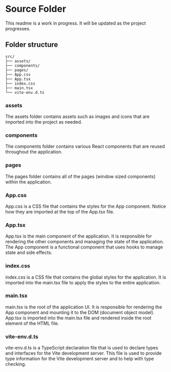 # Source Folder
This readme is a work in progress. It will be updated as the project progresses.

## Folder structure
```text
src/
├── assets/
├── components/
├── pages/
├── App.css
├── App.tsx
├── index.css
├── main.tsx
└── vite-env.d.ts
```

### assets
The assets folder contains assets such as images and icons that are imported into the project as needed.

### components
The components folder contains various React components that are reused throughout the application.

### pages
The pages folder contains all of the pages (window sized components) within the application.

### App.css
App.css is a CSS file that contains the styles for the App component. Notice how they are imported at the top of the App.tsx file. 

### App.tsx
App.tsx is the main component of the application. It is responsible for rendering the other components and managing the state of the application. The App component is a functional component that uses hooks to manage state and side effects.

### index.css
index.css is a CSS file that contains the global styles for the application. It is imported into the main.tsx file to apply the styles to the entire application.

### main.tsx
main.tsx is the root of the application UI. It is responsible for rendering the App component and mounting it to the DOM (document object model). App.tsx is imported into the main.tsx file and rendered inside the root element of the HTML file.

### vite-env.d.ts
vite-env.d.ts is a TypeScript declaration file that is used to declare types and interfaces for the Vite development server. This file is used to provide type information for the Vite development server and to help with type checking.
